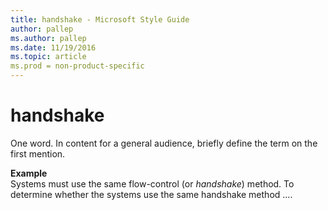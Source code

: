 ```yaml
---
title: handshake - Microsoft Style Guide
author: pallep
ms.author: pallep
ms.date: 11/19/2016
ms.topic: article
ms.prod = non-product-specific
---
```


# handshake

One word. In content for a general audience, briefly define the term on the first mention. 

**Example**  
Systems must use the same flow-control (or *handshake*) method. To determine whether the systems use the same handshake method ....
